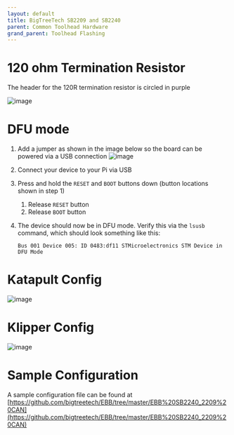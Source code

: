 ```yaml
---
layout: default 
title: BigTreeTech SB2209 and SB2240
parent: Common Toolhead Hardware
grand_parent: Toolhead Flashing
---
```


# 120 ohm Termination Resistor

The header for the 120R termination resistor is circled in purple

![image](https://github.com/Esoterical/voron_canbus/assets/124253477/2eddc105-c64f-4d00-9b8d-6f0ba0c23a82)


# DFU mode
1.  Add a jumper as shown in the image below so the board can be powered via a USB connection
    ![image](https://user-images.githubusercontent.com/124253477/226155311-c90b3571-72db-4f77-8b35-5e825cba9937.png)

2. Connect your device to your Pi via USB
3. Press and hold the `RESET` and `BOOT` buttons down (button locations shown in step 1)
    1. Release `RESET` button
    2. Release `BOOT` button
4. The device should now be in DFU mode. Verify this via the `lsusb` command, which should look something like this:
    ```
    Bus 001 Device 005: ID 0483:df11 STMicroelectronics STM Device in DFU Mode
    ```

# Katapult Config

![image](https://user-images.githubusercontent.com/124253477/228764307-36da2c3a-393d-43d9-b370-4eb31d231c27.png)


# Klipper Config

![image](https://user-images.githubusercontent.com/124253477/221349102-cd2f4060-9c29-44aa-b722-9883262b2fc3.png)

# Sample Configuration

A sample configuration file can be found at [https://github.com/bigtreetech/EBB/tree/master/EBB%20SB2240_2209%20CAN](https://github.com/bigtreetech/EBB/tree/master/EBB%20SB2240_2209%20CAN)
